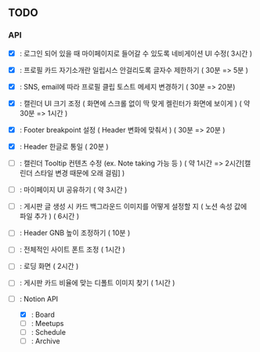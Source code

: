 ## TODO

### API

- [x] : 로그인 되어 있을 때 마이페이지로 들어갈 수 있도록 네비게이션 UI 수정( 3시간 )
- [x] : 프로필 카드 자기소개란 일립시스 안걸리도록 글자수 제한하기 ( 30분 => 5분 )
- [x] : SNS, email에 따라 프로필 클립 토스트 메세지 변경하기 ( 30분 => 20분)
- [x] : 캘린더 UI 크기 조정 ( 화면에 스크롤 없이 딱 맞게 켈린터가 화면에 보이게 ) ( 약 30분 => 1시간 )
- [x] : Footer breakpoint 설정 ( Header 변화에 맞춰서 ) ( 30분 => 20분 )
- [x] : Header 한글로 통일 ( 20분 )
- [ ] : 캘린더 Tooltip 컨텐츠 수정 (ex. Note taking 가능 등 ) ( 약 1시간 => 2시간[캘린더 스타일 변경 때문에 오래 걸림] )
- [ ] : 마이페이지 UI 공유하기 ( 약 3시간 )
- [ ] : 게시판 글 생성 시 카드 백그라운드 이미지를 어떻게 설정할 지 ( 노션 속성 값에 파일 추가 ) ( 6시간 )
- [ ] : Header GNB 높이 조정하기 ( 10분 )
- [ ] : 전체적인 사이트 폰트 조정 ( 1시간 )
- [ ] : 로딩 화면 ( 2시간 )
- [ ] : 게시판 카드 비율에 맞는 디폴트 이미지 찾기 ( 1시간 )

- [ ] : Notion API
  - [x] : Board
  - [ ] : Meetups
  - [ ] : Schedule
  - [ ] : Archive
